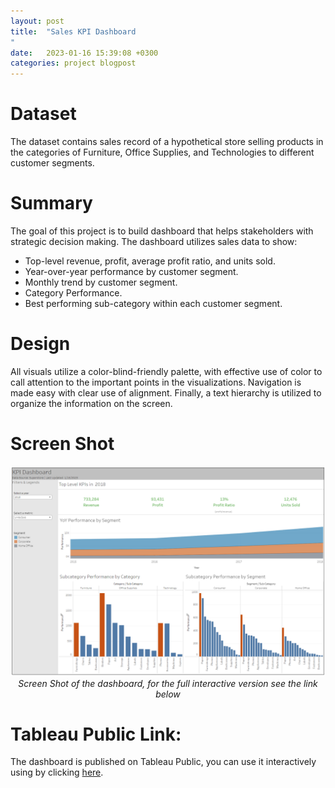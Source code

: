 ```yaml
---
layout: post
title:  "Sales KPI Dashboard
"
date:   2023-01-16 15:39:08 +0300
categories: project blogpost
---
```

# Dataset
The dataset contains sales record of a hypothetical store selling products in the categories of Furniture, Office Supplies, and Technologies to different customer segments.

# Summary
The goal of this project is to build dashboard that helps stakeholders with strategic decision making.
The dashboard utilizes sales data to show:
- Top-level revenue, profit, average profit ratio, and units sold.
- Year-over-year performance by customer segment.
- Monthly trend by customer segment.
- Category Performance.
- Best performing sub-category within each customer segment.  


# Design
All visuals utilize a color-blind-friendly palette, with effective use of color to call attention to the important points in the visualizations. Navigation is made easy with clear use of alignment. Finally, a text hierarchy is utilized to organize the information on the screen.
# Screen Shot
<p align="center">
  <img alt="img-name" src="assets/imgs/DVNDP2.PNG">
  <br>
    <em>Screen Shot of the dashboard, for the full interactive version see the link below</em>
</p>

# Tableau Public Link:
The dashboard is published on Tableau Public, you can use it interactively using by clicking [here](https://public.tableau.com/views/KPIDashboard131/KPIDashboard?:language=en-US&:display_count=n&:origin=viz_share_link).
